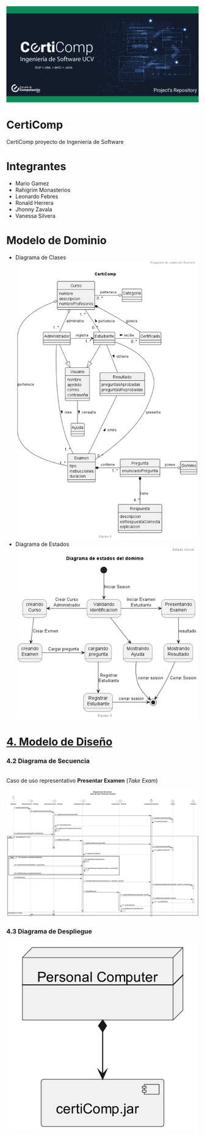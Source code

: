 <img alt="Header" src="assets/certiComp-header.jpg">

# CertiComp
CertiComp proyecto de Ingeniería de Software

# Integrantes

* Mario Gamez
* Rahigrim Monasterios
* Leonardo Febres
* Ronald Herrera
* Jhonny Zavala
* Vanessa Silvera

# Modelo de Dominio
* Diagrama de Clases
![alt "Modelo de clases"](https://github.com/febres35/EdTech_IS/blob/main/docs/scenariosView/Modelo%20del%20Dominio/Diagrama%20de%20Clases.png)
* Diagrama de Estados
![alt "Modelo de Estados"](https://github.com/febres35/EdTech_IS/blob/main/docs/scenariosView/Modelo%20del%20Dominio/Diagrama%20de%20Estado.png) 

# [4. Modelo de Diseño ](#4.-Modelo-de-Diseño) 
### **4.2 Diagrama de Secuencia** 
<br>Caso de uso representativo **Presentar Examen** (*Take Exam*)<br>

![alt "Diagrama de Secuencia"](https://github.com/febres35/EdTech_IS/blob/Modelo-Dise%C3%B1o/sequenceDiagram/DesignSequenceDiagram.png)

### **4.3 Diagrama de Despliegue**
![alt "Diagrama de Despliegue"](https://github.com/febres35/EdTech_IS/blob/Modelo-Dise%C3%B1o/deployDiagram/diagramaDepliegue.png)
